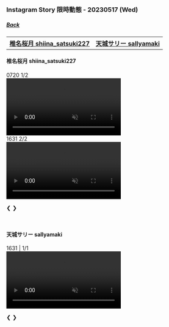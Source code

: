 ### Instagram Story 限時動態 - 20230517 (Wed)
##### [Back](../../IGstory_List.md)

<table>
<tr>
<th><a href="#shiina_satsuki227">椎名桜月 shiina_satsuki227</a></th>
<th><a href="#sallyamaki">天城サリー sallyamaki</a></th>
</tr>
</table>

<a name="shiina_satsuki227"></a>
#### 椎名桜月 shiina_satsuki227

<div class=”slideshow-container“>

<div class=”1stSlide fade“>
  <div class=”numbertext“>0720 1/2</div>
  <video width=”100%“ autoplay muted>
  <source src=”../../../../../Album/Instagram/IGstory/May2023/20230517/20230517_shiina_satsuki227_1.mp4“ type=”video/mp4“>
  </video>
</div>
<div class=”1stSlide fade“>
  <div class=”numbertext“>1631 2/2</div>
  <video width=”100%“ autoplay muted>
  <source src=”../../../../../Album/Instagram/IGstory/May2023/20230517/20230517_sallyamaki_1.mp4“ type=”video/mp4“>
  </video>
</div>

<a class=”prev“ onclick=”plusSlides(-1)“>❮</a>
<a class=”next“ onclick=”plusSlides(1)“>❯</a>

</div>
<br>

<script>
let slideIndex = 1;
showSlides(slideIndex);

function plusSlides(n) {
  showSlides(slideIndex += n);
}

function currentSlide(n) {
  showSlides(slideIndex = n);
}

function showSlides(n) {
  let i;
  let slides = document.getElementsByClassName(”1stSlide“);
  let dots = document.getElementsByClassName(”dot“);
  if (n > slides.length) {slideIndex = 1}    
  if (n < 1) {slideIndex = slides.length}
  for (i = 0; i < slides.length; i++) {
    slides[i].style.display = ”none“;  
  }
  for (i = 0; i < dots.length; i++) {
    dots[i].className = dots[i].className.replace(” active“, ”“);
  }
  slides[slideIndex-1].style.display = ”block“;  
  dots[slideIndex-1].className += ” active“;
}
</script>

<a name="sallyamaki"></a>
#### 天城サリー sallyamaki

<div class=”slideshow-container“>

<div class=”2ndSlide fade“>
  <div class=”numbertext“>1631 | 1/1</div>
  <video width=”100%“ autoplay muted>
  <source src=”../../../../../Album/Instagram/IGstory/May2023/20230517/20230517_sallyamaki_1.mp4“ type=”video/mp4“>
  </video>
</div>

<a class=”prev“ onclick=”plusSlides(-1)“>❮</a>
<a class=”next“ onclick=”plusSlides(1)“>❯</a>

</div>
<br>

<script>
let slideIndex = 1;
showSlides(slideIndex);

function plusSlides(n) {
  showSlides(slideIndex += n);
}

function currentSlide(n) {
  showSlides(slideIndex = n);
}

function showSlides(n) {
  let i;
  let slides = document.getElementsByClassName(”2ndSlide“);
  let dots = document.getElementsByClassName(”dot“);
  if (n > slides.length) {slideIndex = 1}    
  if (n < 1) {slideIndex = slides.length}
  for (i = 0; i < slides.length; i++) {
    slides[i].style.display = ”none“;  
  }
  for (i = 0; i < dots.length; i++) {
    dots[i].className = dots[i].className.replace(” active“, ”“);
  }
  slides[slideIndex-1].style.display = ”block“;  
  dots[slideIndex-1].className += ” active“;
}
</script>